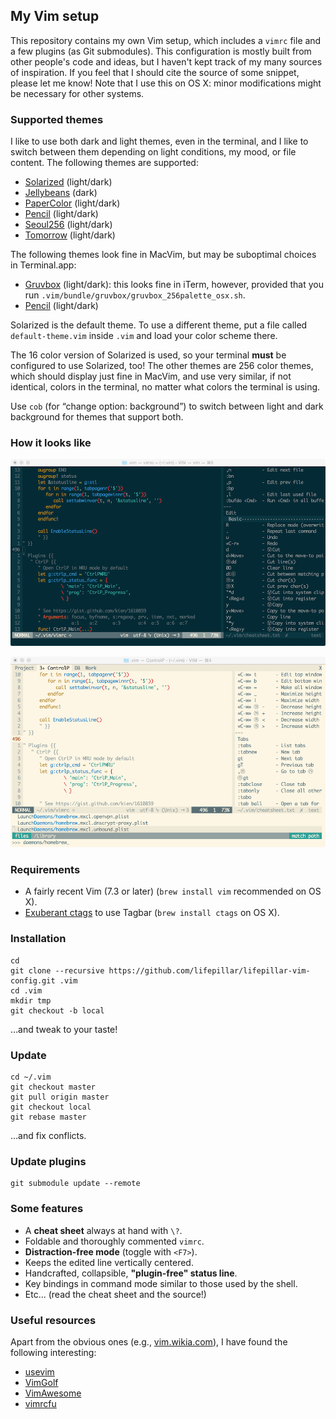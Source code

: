 ## My Vim setup

This repository contains my own Vim setup, which includes a `vimrc` file and a
few plugins (as Git submodules). This configuration is mostly built from other
people's code and ideas, but I haven't kept track of my many sources of
inspiration. If you feel that I should cite the source of some snippet, please
let me know! Note that I use this on OS X: minor modifications might be
necessary for other systems.

### Supported themes

I like to use both dark and light themes, even in the terminal, and I like to
switch between them depending on light conditions, my mood, or file content.
The following themes are supported:

- [Solarized](https://github.com/altercation/vim-colors-solarized) (light/dark)
- [Jellybeans](https://github.com/nanotech/jellybeans.vim) (dark)
- [PaperColor](https://github.com/NLKNguyen/papercolor-theme) (light/dark)
- [Pencil](https://github.com/reedes/vim-colors-pencil) (light/dark)
- [Seoul256](https://github.com/junegunn/seoul256.vim) (light/dark)
- [Tomorrow](https://github.com/chriskempson/vim-tomorrow-theme) (light/dark)

The following themes look fine in MacVim, but may be suboptimal choices in
Terminal.app:

- [Gruvbox](https://github.com/morhetz/gruvbox) (light/dark): this looks fine in
  iTerm, however, provided that you run
  `.vim/bundle/gruvbox/gruvbox_256palette_osx.sh`.
- [Pencil](https://github.com/reedes/vim-colors-pencil) (light/dark)

Solarized is the default theme. To use a different theme, put a file called
`default-theme.vim` inside `.vim` and load your color scheme there.

The 16 color version of Solarized is used, so your terminal **must** be
configured to use Solarized, too! The other themes are 256 color themes, which
should display just fine in MacVim, and use very similar, if not identical,
colors in the terminal, no matter what colors the terminal is using.

Use `cob` (for “change option: background”) to switch between light and dark
background for themes that support both.

### How it looks like

![Solarized Dark](screenshots/solarized_dark.png)

![Solarized Light](screenshots/solarized_light.png)

### Requirements

- A fairly recent Vim (7.3 or later) (`brew install vim` recommended on OS X).
- [Exuberant ctags](http://ctags.sourceforge.net) to use Tagbar (`brew install ctags` on OS X).

### Installation

    cd
    git clone --recursive https://github.com/lifepillar/lifepillar-vim-config.git .vim
    cd .vim
    mkdir tmp
    git checkout -b local

…and tweak to your taste!

### Update

    cd ~/.vim
    git checkout master
    git pull origin master
    git checkout local
    git rebase master

…and fix conflicts.

### Update plugins

    git submodule update --remote

###  Some features

- A **cheat sheet** always at hand with `\?`.
- Foldable and thoroughly commented `vimrc`.
- **Distraction-free mode** (toggle with `<F7>`).
- Keeps the edited line vertically centered.
- Handcrafted, collapsible, **"plugin-free" status line**.
- Key bindings in command mode similar to those used by the shell.
- Etc... (read the cheat sheet and the source!)

### Useful resources

Apart from the obvious ones (e.g., [vim.wikia.com](http://vim.wikia.com)), I
have found the following interesting:

- [usevim](http://usevim.com/)
- [VimGolf](http://vimgolf.com)
- [VimAwesome](http://vimawesome.com)
- [vimrcfu](http://vimrcfu.com)

